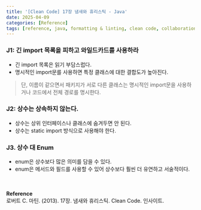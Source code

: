 ```yaml
---
title: '[Clean Code] 17장 냄새와 휴리스틱 - Java'
date: 2025-04-09
categories: [Reference]
tags: [reference, java, formatting & linting, clean code, collaboration]
---
```


### J1: 긴 import 목록을 피하고 와일드카드를 사용하라
- 긴 import 목록은 읽기 부담스럽다.
- 명시적인 import문를 사용하면 특정 클래스에 대한 결합도가 높아진다.

> 단, 이름이 같으면서 패키지가 서로 다른 클래스는 명시적인 import문을 사용하거나 코드에서 전체 경로를 명시한다.

### J2: 상수는 상속하지 않는다.
- 상수는 상위 인터페이스나 클래스에 숨겨두면 안 된다.
- 상수는 static import 방식으로 사용해야 한다.

### J3. 상수 대 Enum
- enum은 상수보다 많은 의미를 담을 수 있다.
- enum은 메서드와 필드를 사용할 수 있어 상수보다 훨씬 더 유연하고 서술적이다.
  
<div style="margin-top: 3rem"></div>

**Reference**   
로버트 C. 마틴. (2013). 17장. 냄새와 휴리스틱. Clean Code. 인사이트.
